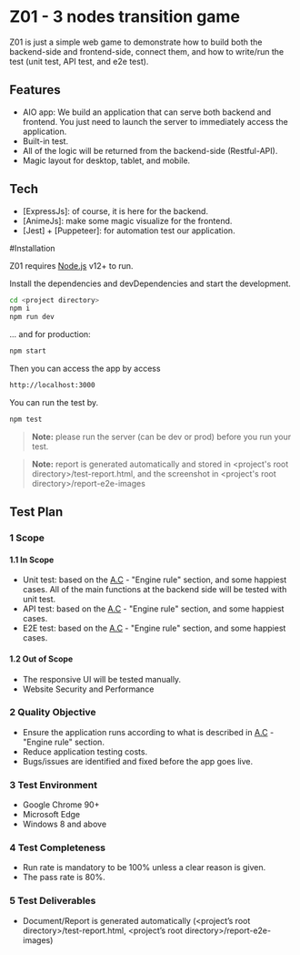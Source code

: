 # Z01 - 3 nodes transition game
Z01 is just a simple web game to demonstrate how to build both the backend-side and frontend-side, connect them, and how to write/run the test (unit test, API test, and e2e test).

## Features
- AIO app: We build an application that can serve both backend and frontend. You just need to launch the server to immediately access the application.
- Built-in test.
- All of the logic will be returned from the backend-side (Restful-API).
- Magic layout for desktop, tablet, and mobile.

## Tech
- [ExpressJs]: of course, it is here for the backend.
- [AnimeJs]: make some magic visualize for the frontend.
- [Jest] + [Puppeteer]: for automation test our application.
 
#Installation

Z01 requires [Node.js](https://nodejs.org/) v12+ to run.

Install the dependencies and devDependencies and start the development.

```sh
cd <project directory>
npm i
npm run dev
```
... and for production:

```sh
npm start
```
Then you can access the app by access
```sh
http://localhost:3000
```

You can run the test by.
```sh
npm test
```
>**Note:** please run the server (can be dev or prod) before you run your test.

>**Note:** report is generated automatically and stored in <project's root directory>/test-report.html, and the screenshot in <project's root directory>/report-e2e-images
## Test Plan
### 1 Scope
#### 1.1 In Scope
- Unit test: based on the [A.C](https://github.com/silenteer/screening) - "Engine rule" section, and some happiest cases. All of the main functions at the backend side will be tested with unit test.
- API test: based on the [A.C](https://github.com/silenteer/screening) - "Engine rule" section, and some happiest cases.
- E2E test: based on the [A.C](https://github.com/silenteer/screening) - "Engine rule" section, and some happiest cases.
#### 1.2 Out of Scope
- The responsive UI will be tested manually.
- Website Security and Performance
### 2 Quality Objective
- Ensure the application runs according to what is described in [A.C](https://github.com/silenteer/screening) - "Engine rule" section.
- Reduce application testing costs.
- Bugs/issues are identified and fixed before the app goes live.
### 3 Test Environment
- Google Chrome 90+
- Microsoft Edge
- Windows 8 and above
### 4 Test Completeness
- Run rate is mandatory to be 100% unless a clear reason is given.
- The pass rate is 80%.
### 5 Test Deliverables
- Document/Report is generated automatically (<project’s root directory>/test-report.html, <project’s root directory>/report-e2e-images)
